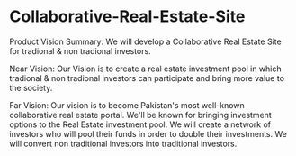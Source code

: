 # Collaborative-Real-Estate-Site

Product Vision Summary: 
We will develop a Collaborative Real Estate Site for tradional & non tradional investors.

Near Vision: 
Our Vision is to create a real estate investment pool in which tradional & non tradional investors can participate and 
bring more value to the society.

Far Vision: 
Our vision is to become Pakistan's most well-known collaborative real estate portal. 
We'll be known for bringing investment options to the Real Estate investment pool. 
We will create a network of investors who will pool their funds in order to double their investments.
We will convert non traditional investors into traditional investors. 
